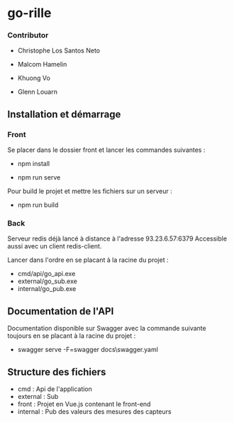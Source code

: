 # go-rille

### Contributor
* Christophe Los Santos Neto

* Malcom Hamelin

* Khuong Vo

* Glenn Louarn

## Installation et démarrage

### Front 

Se placer dans le dossier front et lancer les commandes suivantes : 

* npm install

* npm run serve

Pour build le projet et mettre les fichiers sur un serveur :

* npm run build

### Back
Serveur redis déjà lancé à distance à l'adresse 93.23.6.57:6379
Accessible aussi avec un client redis-client. 

Lancer dans l'ordre en se placant à la racine du projet :
* cmd/api/go_api.exe
* external/go_sub.exe
* internal/go_pub.exe
## Documentation de l'API
Documentation disponible sur Swagger avec la commande suivante toujours 
en se placant à la racine du projet : 
* swagger serve -F=swagger docs\swagger.yaml
## Structure des fichiers
* cmd : Api de l'application
* external : Sub
* front : Projet en Vue.js contenant le front-end
* internal : Pub des valeurs des mesures des capteurs

